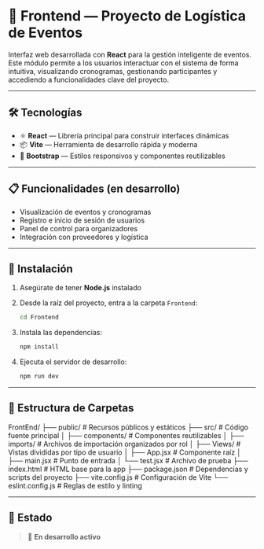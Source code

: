 # 🎯 Frontend — Proyecto de Logística de Eventos

Interfaz web desarrollada con **React** para la gestión inteligente de eventos. Este módulo permite a los usuarios interactuar con el sistema de forma intuitiva, visualizando cronogramas, gestionando participantes y accediendo a funcionalidades clave del proyecto.

---

## 🛠️ Tecnologías

- ⚛️ **React** — Librería principal para construir interfaces dinámicas
- 📦 **Vite** — Herramienta de desarrollo rápida y moderna
- 🎨 **Bootstrap** — Estilos responsivos y componentes reutilizables

---

## 📋 Funcionalidades (en desarrollo)

- Visualización de eventos y cronogramas
- Registro e inicio de sesión de usuarios
- Panel de control para organizadores
- Integración con proveedores y logística

---

## 🚀 Instalación

1. Asegúrate de tener **Node.js** instalado  
2. Desde la raíz del proyecto, entra a la carpeta `Frontend`:

   ```bash
   cd Frontend
   ```
3. Instala las dependencias:
   ```bash
   npm install
   ```
4. Ejecuta el servidor de desarrollo:
   ```bash
   npm run dev
   ```
---

## 📂 Estructura de Carpetas

FrontEnd/
  ├── public/                # Recursos públicos y estáticos
  ├── src/                   # Código fuente principal
  │   ├── components/        # Componentes reutilizables
  │   ├── imports/           # Archivos de importación organizados por rol
  │   ├── Views/             # Vistas divididas por tipo de usuario
  │   ├── App.jsx            # Componente raíz
  │   ├── main.jsx           # Punto de entrada
  │   └── test.jsx           # Archivo de prueba
  ├── index.html             # HTML base para la app
  ├── package.json           # Dependencias y scripts del proyecto
  ├── vite.config.js         # Configuración de Vite
  └── eslint.config.js       # Reglas de estilo y linting

---

## 📌 Estado

> 🚧 **En desarrollo activo**
